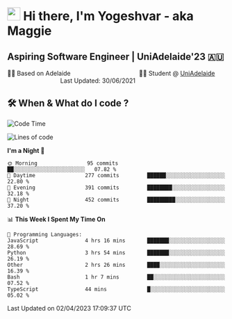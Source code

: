 <h1><img src="https://emojis.slackmojis.com/emojis/images/1531849430/4246/blob-sunglasses.gif?1531849430" width="30"/> Hi there, I'm Yogeshvar - aka Maggie</h1>

## Aspiring Software Engineer | UniAdelaide'23 🇦🇺  
🏂🏻  Based on Adelaide &nbsp;&nbsp;&nbsp;&nbsp;&nbsp;&nbsp;&nbsp;&nbsp;&nbsp;&nbsp;&nbsp;&nbsp;&nbsp;&nbsp;&nbsp;&nbsp;&nbsp;&nbsp;&nbsp;&nbsp;&nbsp;&nbsp;&nbsp;&nbsp;&nbsp;&nbsp;&nbsp;&nbsp;&nbsp;&nbsp;&nbsp;&nbsp;&nbsp;&nbsp;&nbsp;&nbsp;&nbsp;&nbsp;&nbsp;👨‍💻 Student @ [UniAdelaide](https://www.adelaide.edu.au)   &nbsp;&nbsp;&nbsp;&nbsp;&nbsp;&nbsp;&nbsp;&nbsp;&nbsp;&nbsp;&nbsp;&nbsp;&nbsp;&nbsp;&nbsp;&nbsp;&nbsp;&nbsp;&nbsp;&nbsp;&nbsp;&nbsp;&nbsp;&nbsp;&nbsp;&nbsp;&nbsp;&nbsp;&nbsp;&nbsp;&nbsp;Last Updated: 30/06/2021

## 🛠 When & What do I code ?  

<!--START_SECTION:waka-->
![Code Time](http://img.shields.io/badge/Code%20Time-2%2C052%20hrs%2034%20mins-blue)

![Lines of code](https://img.shields.io/badge/From%20Hello%20World%20I%27ve%20Written-4.1%20million%20lines%20of%20code-blue)

**I'm a Night 🦉** 

```text
🌞 Morning                95 commits          ██░░░░░░░░░░░░░░░░░░░░░░░   07.82 % 
🌆 Daytime                277 commits         ██████░░░░░░░░░░░░░░░░░░░   22.80 % 
🌃 Evening                391 commits         ████████░░░░░░░░░░░░░░░░░   32.18 % 
🌙 Night                  452 commits         █████████░░░░░░░░░░░░░░░░   37.20 % 
```


📊 **This Week I Spent My Time On** 

```text
💬 Programming Languages: 
JavaScript               4 hrs 16 mins       ███████░░░░░░░░░░░░░░░░░░   28.69 % 
Python                   3 hrs 54 mins       ███████░░░░░░░░░░░░░░░░░░   26.19 % 
Other                    2 hrs 26 mins       ████░░░░░░░░░░░░░░░░░░░░░   16.39 % 
Bash                     1 hr 7 mins         ██░░░░░░░░░░░░░░░░░░░░░░░   07.52 % 
TypeScript               44 mins             █░░░░░░░░░░░░░░░░░░░░░░░░   05.02 % 
```


 Last Updated on 02/04/2023 17:09:37 UTC
<!--END_SECTION:waka-->
